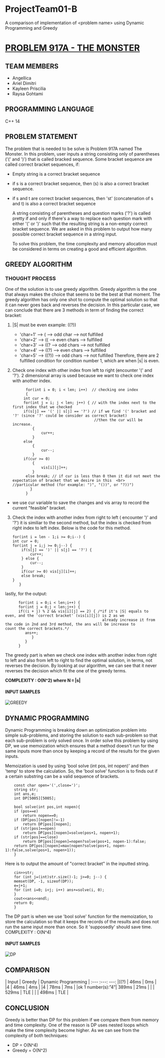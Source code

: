 # ProjectTeam01-B
A comparison of implementation of &lt;problem name> using Dynamic Programming and Greedy

# [PROBLEM 917A - THE MONSTER](https://codeforces.com/problemset/problem/917/A)

## TEAM MEMBERS
* Angellica 
* Ariel Dimitri 
* Kayleen Priscilia 
* Raysa Gohtami 

## PROGRAMMING LANGUAGE
C++ 14

## PROBLEM STATEMENT
   The problem that is needed to be solve is Problem 917A named The Monster. In this problem, user inputs a string consisting only of parentheses ('(' and ')') that is called bracked sequence. Some bracket sequence are called correct bracket sequences, if:
- Empty string is a correct bracket sequence
- if s is a correct bracket sequence, then (s) is also a correct bracket sequence.
- if s and t are correct bracket sequences, then 'st' (concatenation of s and t) is also a correct bracket sequence
   
   A string consisting of parentheses and question marks ('?') is called pretty if and only if there's a way to replace each question mark with either '(' or ')' such that the resulting string is a non-empty correct bracket sequence. We are asked in this problem to output how many possible correct bracket sequence in a string input. 
   
    To solve this problem, the time complexity and memory allocation must be considered in terms on creating a good and efficient algorithm.

## GREEDY ALGORITHM
### THOUGHT PROCESS
One of the solution is to use greedy algorithm. Greedy algorithm is the one that always makes the choice that seems to be the best at that moment. The greedy algorithm has only one shot to compute the optimal solution so that it can never goes back and reverses the decision.
In this particular case, we can conclude that there are 3 methods in term of finding the correct bracket: 
1. |S| must be even 
    example: ((?))
    - 'char=1' --> (   --> odd char --> not fulfilled
    - 'char=2' --> ((  --> even chars --> fulfilled
    - 'char=3' --> ((? --> odd chars --> not fulfilled
    - 'char=4' --> ((?) --> even chars --> fulfilled
    - 'char=5' --> ((?)) --> odd chars --> not fulfilled
    Therefore, there are 2 fulfilled condition for condition number 1, which are when |s| is even. 
2. Check one index with other index from left to right (encounter '(' and '?'). 2 dimensional array is used because we want to check one index with another index. 
    
             for(int i = 0; i < len; i++)  // checking one index
             {
            int cur = 0;
            for(int j = i; j < len; j++) { // with the index next to the first index that we checked
            if(s[j] == '(' || s[j] == '?') // if we find '(' bracket and '?' (since '?' could be consider as correct bracket)
                                            //then the cur will be increase.
                {
                    cur++;
                }
            else 
                {
                    cur--;  
                }
            if(cur >= 0) 
                {
                    vis[i][j]++;
                }
             else break; // if cur is less than 0 then it did not meet the expectation of bracket that we desire in this  <br>                                    //particular method (for example: ")", "())", or "?))")
               }
             }
         
 * we use cur variable to save the changes and vis array to record the current "feasible" bracket. 
 
 3. Check the index with another index from right to left ( encounter ')' and '?') 
    it is similiar to the second method, but the index is checked from right index to left index. 
    Below is the code for this method.
    
        for(int i = len - 1;i >= 0;i--) {
        int cur = 0;
        for(int j = i;j >= 0;j--) {
            if(s[j] == ')' || s[j] == '?') {
                cur++;
            } else {
                cur--;
            }
            if(cur >= 0) vis[j][i]++;
            else break;
        }
           }
 
 lastly, for the output: 
 
          for(int i = 0;i < len;i++) {
          for(int j = 0;j < len;j++) {
          if((i + j) % 2 && vis[i][j] == 2) { /*if it's |S| equals to even, and the 'correct bracket' (vis[i][j]) is 2 as we
                                                already increase it from the code in 2nd and 3rd method, the ans will be increase to                                                     count the correct brackets.*/
             ans++;
                }
             }
          }
 
The greedy part is when we check one index with another index from right to left and also from left to right to find the optimal solution, in terms, not reverses the decision. By looking at our algorithm, we can see that it never reverses the decision which fit the one of the greedy terms.
 
**COMPLEXITY : O(N^2) where N = |s|**
 
#### INPUT SAMPLES

![GREEDY](https://github.com/AAlab1819/ProjectTeam01-B/blob/master/greedy%20monster.PNG)

## DYNAMIC PROGRAMMING
Dynamic Programming is breaking down an optimization problem into simple sub-problems, and storing the solution to each sub-problem so that each sub-problem is only solved once. In order solve this problem by using DP, we use memoization which ensures that a method doesn't run for the same inputs more than once by keeping a record of the results for the given inputs. 

Memoization is used by using 'bool solve (int pos, int nopen)' and then 'temp' to store the calculation.
So, the 'bool solve' function is to finds out if a certain substring can be a valid sequence of brackets. 

        const char open='(',close=')';
        string str;
        int ans,e;
        int DP[5005][5005];

        bool solve(int pos,int nopen){
        if (pos==e)
            return nopen==0;
        if (DP[pos][nopen]!=-1)
            return DP[pos][nopen];
        if (str[pos]==open)
            return DP[pos][nopen]=solve(pos+1, nopen+1);
        if (str[pos]==close)
            return DP[pos][nopen]=nopen?solve(pos+1, nopen-1):false;
        return DP[pos][nopen]=max(nopen?solve(pos+1, nopen-1):false,solve(pos+1, nopen+1));
        }
        
Here is to output the amount of "correct bracket" in the inputted string. 

        cin>>str;
        for (int j=(int)str.size()-1; j>=0; j--) {
        memset(DP, -1, sizeof(DP));
        e=j+1;
        for (int i=0; i<j; i++) ans+=solve(i, 0);
        }
        cout<<ans<<endl;
        return 0;
        }

The DP part is when we use 'bool solve' function for the memoization, to store the calculation so that it keeps the records of the results and does not run the same input more than once. So it 'supposedly' should save time. 
COMPLEXITY : O(N^4)

#### INPUT SAMPLES
![DP](https://github.com/AAlab1819/ProjectTeam01-B/blob/master/monster%20dp.PNG)

## COMPARISON 

| Input            |  Greedy | Dynamic Programming |
:---                  :---:       ---:
|((?)              |  46ms   | 0ms                 | 
|4                 |  46ms   | 4ms                 | 
|4                 |  78ms   | 7ms                 | 
|ok 1 number(s):”4”|  389ms  | 21ms                | 
|                  |  529ms  |  TLE                |
|                  |  498ms  |  TLE                |
 

## CONCLUSION 

Greedy is better than DP for this problem if we compare them from memory and time complexity. One of the reason is DP uses nested loops which make the time complexity become higher. As we can see from the complexity of both techniques: 
- DP = O(N^4) 
- Greedy = O(N^2)
